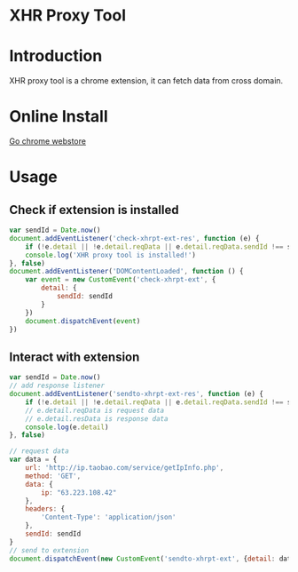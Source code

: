 XHR Proxy Tool
===========

# Introduction #

XHR proxy tool is a chrome extension, it can fetch data from cross domain. 

# Online Install #
[Go chrome webstore](https://chrome.google.com/webstore/detail/xhr-proxy-tool/fbakmpanchidgmjopcmcddoihgjkfcjn)

# Usage #

## Check if extension is installed

```javascript
var sendId = Date.now()
document.addEventListener('check-xhrpt-ext-res', function (e) {
    if (!e.detail || !e.detail.reqData || e.detail.reqData.sendId !== sendId) return;
    console.log('XHR proxy tool is installed!')
}, false)
document.addEventListener('DOMContentLoaded', function () {
    var event = new CustomEvent('check-xhrpt-ext', {
        detail: {
            sendId: sendId
        }
    })
    document.dispatchEvent(event)
})
```

## Interact with extension

```javascript
var sendId = Date.now()
// add response listener
document.addEventListener('sendto-xhrpt-ext-res', function (e) {
    if (!e.detail || !e.detail.reqData || e.detail.reqData.sendId !== sendId) return;
    // e.detail.reqData is request data
    // e.detail.resData is response data
    console.log(e.detail)
}, false)

// request data
var data = {
    url: 'http://ip.taobao.com/service/getIpInfo.php',
    method: 'GET',
    data: {
        ip: "63.223.108.42"
    },
    headers: {
        'Content-Type': 'application/json'
    },
    sendId: sendId
}
// send to extension
document.dispatchEvent(new CustomEvent('sendto-xhrpt-ext', {detail: data}))
```